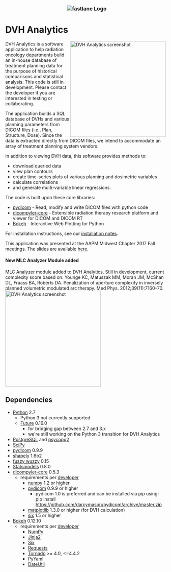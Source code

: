 <h3 align="center">
  <img src="https://user-images.githubusercontent.com/4778878/30754005-b7a7e808-9f86-11e7-8b0f-79d1006babdf.jpg" alt="fastlane Logo" />
</h3>

# DVH Analytics
<img src='https://user-images.githubusercontent.com/4778878/30643873-2115f6de-9dd6-11e7-9d6c-c51dd8307384.jpg' align='right' width='300' alt="DVH Analytics screenshot">  
 
DVH Analytics is a software application to help radiation oncology departments build an in-house database of treatment planning data 
for the purpose of historical comparisons and statistical analysis. This code is still in development.  Please contact the developer if  you are interested in testing or collaborating.

The application builds a SQL database of DVHs and various planning parameters from DICOM files 
(i.e., Plan, Structure, Dose). Since the data is extracted directly from DICOM files, we intend
to accommodate an array of treatment planning system vendors.

In addition to viewing DVH data, this software provides methods to:

- download queried data
- view plan contours
- create time-series plots of various planning and dosimetric variables
- calculate correlations
- and generate multi-variable linear regressions.


The code is built upon these core libraries:
* [pydicom](http://code.google.com/p/pydicom/) - Read, modify and write DICOM files with python code
* [dicompyler-core](https://pypi.python.org/pypi/dicompyler-core) - Extensible radiation therapy research platform and viewer for DICOM and DICOM RT
* [Bokeh](http://bokeh.pydata.org/en/latest/index.html) - Interactive Web Plotting for Python

For installation instructions, see our [installation notes](https://github.com/cutright/DVH-Analytics/blob/master/install_notes.md).

This application was presented at the AAPM Midwest Chapter 2017 Fall meetings. The slides are available [here](https://www.dropbox.com/s/gtaxd5dp69508cu/DVH%20Analytics.mp4?dl=0).

#### New MLC Analyzer Module added
MLC Analyzer module added to DVH Analytics. Still in development, current complexity score based on:
Younge KC, Matuszak MM, Moran JM, McShan DL, Fraass BA, Roberts DA. Penalization of aperture complexity in inversely planned volumetric modulated arc therapy. Med Phys. 2012;39(11):7160–70.
<img src='https://user-images.githubusercontent.com/4778878/37878772-09faa32a-303c-11e8-8732-39346f516ec8.png' width='300' alt="DVH Analytics screenshot">  


## Dependencies
* [Python](https://www.python.org) 2.7  
    * Python 3 not currently supported
    * [Future](https://pypi.python.org/pypi/future) 0.16.0
        * for bridging gap between 2.7 and 3.x
        * we're still working on the Python 3 transition for DVH Analytics
* [PostgreSQL](https://www.postgresql.org/) and [psycopg2](http://initd.org/psycopg/)
* [SciPy](https://scipy.org)
* [pydicom](https://github.com/darcymason/pydicom) 0.9.9
* [shapely](https://github.com/Toblerity/Shapely) 1.6b2
* [fuzzy wuzzy](https://github.com/seatgeek/fuzzywuzzy) 0.15
* [Statsmodels](https://github.com/statsmodels/statsmodels) 0.8.0
* [dicompyler-core](https://pypi.python.org/pypi/dicompyler-core) 0.5.3
    * requirements per [developer](https://github.com/bastula)
        * [numpy](http://www.numpy.org/) 1.2 or higher
        * [pydicom](https://github.com/pydicom/pydicom) 0.9.9 or higher
            * pydicom 1.0 is preferred and can be installed via pip using: pip install https://github.com/darcymason/pydicom/archive/master.zip
        * [matplotlib](http://matplotlib.sourceforge.net/) 1.3.0 or higher (for DVH calculation)
        * [six](https://pythonhosted.org/six/) 1.5 or higher
* [Bokeh](http://bokeh.pydata.org/en/latest/index.html) 0.12.10
    * requirements per [developer](http://bokeh.pydata.org/en/latest/docs/installation.html)
        * [NumPy](http://www.numpy.org/)
        * [Jinja2](http://jinja.pocoo.org/)
        * [Six](https://pythonhosted.org/six/)
        * [Requests](http://docs.python-requests.org/en/master/user/install/)
        * [Tornado](http://www.tornadoweb.org/en/stable/) >= 4.0, <=4.4.2
        * [PyYaml](https://pypi.python.org/pypi/pyaml)
        * [DateUtil](https://pypi.python.org/pypi/python-dateutil)
